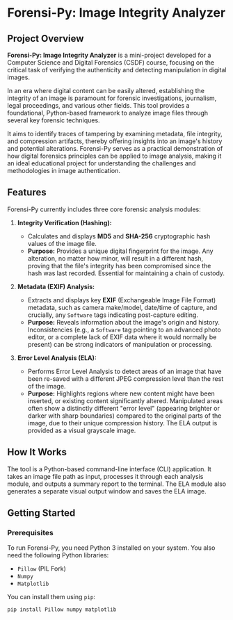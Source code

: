 # Forensi-Py: Image Integrity Analyzer

## Project Overview

**Forensi-Py: Image Integrity Analyzer** is a mini-project developed for a Computer Science and Digital Forensics (CSDF) course, focusing on the critical task of verifying the authenticity and detecting manipulation in digital images.

In an era where digital content can be easily altered, establishing the integrity of an image is paramount for forensic investigations, journalism, legal proceedings, and various other fields. This tool provides a foundational, Python-based framework to analyze image files through several key forensic techniques.

It aims to identify traces of tampering by examining metadata, file integrity, and compression artifacts, thereby offering insights into an image's history and potential alterations. Forensi-Py serves as a practical demonstration of how digital forensics principles can be applied to image analysis, making it an ideal educational project for understanding the challenges and methodologies in image authentication.

## Features

Forensi-Py currently includes three core forensic analysis modules:

1.  **Integrity Verification (Hashing):**
    * Calculates and displays **MD5** and **SHA-256** cryptographic hash values of the image file.
    * **Purpose:** Provides a unique digital fingerprint for the image. Any alteration, no matter how minor, will result in a different hash, proving that the file's integrity has been compromised since the hash was last recorded. Essential for maintaining a chain of custody.

2.  **Metadata (EXIF) Analysis:**
    * Extracts and displays key **EXIF** (Exchangeable Image File Format) metadata, such as camera make/model, date/time of capture, and crucially, any `Software` tags indicating post-capture editing.
    * **Purpose:** Reveals information about the image's origin and history. Inconsistencies (e.g., a `Software` tag pointing to an advanced photo editor, or a complete lack of EXIF data where it would normally be present) can be strong indicators of manipulation or processing.

3.  **Error Level Analysis (ELA):**
    * Performs Error Level Analysis to detect areas of an image that have been re-saved with a different JPEG compression level than the rest of the image.
    * **Purpose:** Highlights regions where new content might have been inserted, or existing content significantly altered. Manipulated areas often show a distinctly different "error level" (appearing brighter or darker with sharp boundaries) compared to the original parts of the image, due to their unique compression history. The ELA output is provided as a visual grayscale image.

## How It Works

The tool is a Python-based command-line interface (CLI) application. It takes an image file path as input, processes it through each analysis module, and outputs a summary report to the terminal. The ELA module also generates a separate visual output window and saves the ELA image.

## Getting Started

### Prerequisites

To run Forensi-Py, you need Python 3 installed on your system. You also need the following Python libraries:

* `Pillow` (PIL Fork)
* `Numpy`
* `Matplotlib`

You can install them using `pip`:

```bash
pip install Pillow numpy matplotlib
